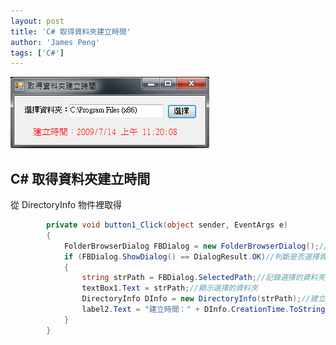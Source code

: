 ```yaml
---
layout: post
title: 'C# 取得資料夾建立時間'
author: 'James Peng'
tags: ['C#']
---
```


![](..\images\2014-01-17-CSharp_GetFoldCTime\TwmLAvi.png)

## C# 取得資料夾建立時間 ##

從 DirectoryInfo 物件裡取得

~~~csharp
        private void button1_Click(object sender, EventArgs e)
        {
            FolderBrowserDialog FBDialog = new FolderBrowserDialog();//建立FolderBrowserDialog物件
            if (FBDialog.ShowDialog() == DialogResult.OK)//判斷是否選擇資料夾
            {
                string strPath = FBDialog.SelectedPath;//記錄選擇的資料夾
                textBox1.Text = strPath;//顯示選擇的資料夾
                DirectoryInfo DInfo = new DirectoryInfo(strPath);//建立DirectoryInfo物件
                label2.Text = "建立時間：" + DInfo.CreationTime.ToString();//顯示資料夾建立時間
            }
        }
~~~


